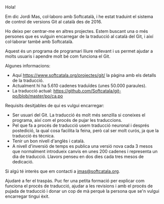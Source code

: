 Hola!

Em dic Jordi Mas, col·laboro amb Softcatalà, i he estat traduint el sistema de
control de versions Git al català des de 2016.

Ho deixo per centrar-me en altres projectes. Estem buscant una o més persones 
que es vulguin encarregar de la traducció al català del Git, i així col·laborar 
també amb Softcatalà.

Aquest és un programa de programari lliure rellevant i us permet ajudar a molts 
usuaris i apendre molt bé com funciona el Git.

Algunes informacions:
* Aquí https://www.softcatala.org/projectes/git/ la pàgina amb els detalls de 
la traducció.
* Actualment hi ha 5.610 cadenes traduïdes (unes 50.000 paraules).
* La traducció actual: https://github.com/Softcatala/git-po/blob/master/po/ca.po

Requisits desitjables de qui es vulgui encarregar:

* Ser usuari del Git. La traducció és molt més senzilla si coneixes el programa, 
així com el procés de pujar les traduccions.
* Pel que fa a procés de traducció usem traducció neuronal i després 
postedició, la qual cosa facilita la feina, però cal ser molt curós, ja que la 
traducció és tècnica.
* Tenir un bon nivell d'anglès i català.
* A nivell d'inversió de temps es publica una versió nova cada 3 mesos que 
normalment introdueix canvis en unes 200 cadenes i representa un dia de traducció. 
Llavors penseu en  dos dies cada tres mesos de dedicació.

Si algú té interès que em contacti a jmas@softcatala.org.

Ajudaré a fer el traspàs. Puc fer una petita formació per explicar com funciona
el procés de traducció, ajudar a les revisions i amb el procés de pujada de 
traducció i  donar un cop de mà perquè la persona que se'n vulgui encarregar 
tingui èxit.



